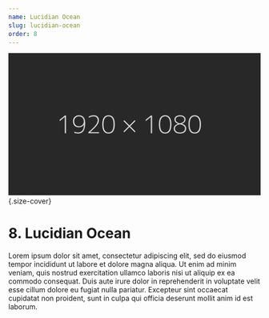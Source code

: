 ```yaml
---
name: Lucidian Ocean
slug: lucidian-ocean
order: 8
---
```

![Lucidian Ocean](assets/img/placeholder_1920x1080.jpg){.size-cover}
# 8. Lucidian Ocean

Lorem ipsum dolor sit amet, consectetur adipiscing elit, sed do eiusmod tempor incididunt ut labore et dolore magna aliqua. Ut enim ad minim veniam, quis nostrud exercitation ullamco laboris nisi ut aliquip ex ea commodo consequat. Duis aute irure dolor in reprehenderit in voluptate velit esse cillum dolore eu fugiat nulla pariatur. Excepteur sint occaecat cupidatat non proident, sunt in culpa qui officia deserunt mollit anim id est laborum.